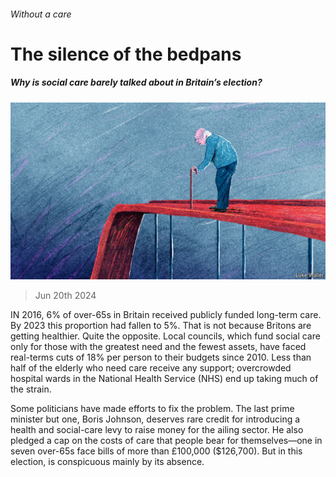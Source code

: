 ###### Without a care

# The silence of the bedpans 

##### Why is social care barely talked about in Britain’s election? 

![image](images/20240622_BRD001.jpg) 

> Jun 20th 2024 

IN 2016, 6% of over-65s in Britain received publicly funded long-term care. By 2023 this proportion had fallen to 5%. That is not because Britons are getting healthier. Quite the opposite. Local councils, which fund social care only for those with the greatest need and the fewest assets, have faced real-terms cuts of 18% per person to their budgets since 2010. Less than half of the elderly who need care receive any support; overcrowded hospital wards in the National Health Service (NHS) end up taking much of the strain. 

Some politicians have made efforts to fix the problem. The last prime minister but one, Boris Johnson, deserves rare credit for introducing a health and social-care levy to raise money for the ailing sector. He also pledged a cap on the costs of care that people bear for themselves—one in seven over-65s face bills of more than £100,000 ($126,700). But in this election,  is conspicuous mainly by its absence. 

